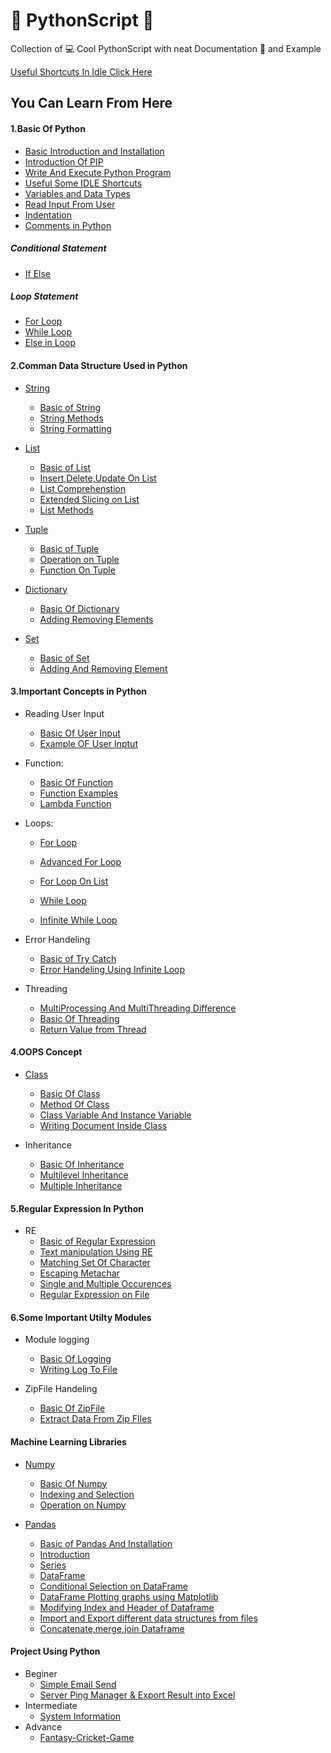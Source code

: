 # :snake: PythonScript :page_with_curl:
Collection of :computer: Cool PythonScript with neat Documentation :page_facing_up: and Example

[Useful Shortcuts In Idle Click Here](https://github.com/chavarera/PythonScript/blob/master/Basic/IdleShortcuts.md)
## You Can Learn From Here
#### 1.Basic Of Python

- [Basic Introduction and Installation](https://github.com/chavarera/PythonScript/blob/master/Basic/Introduction.md)
- [Introduction Of PIP](https://github.com/chavarera/PythonScript/blob/master/Basic/PIPIntroduction.md)
- [Write And Execute Python Program](https://github.com/chavarera/PythonScript/blob/master/Basic/FirstProgram.md)
- [Useful Some IDLE Shortcuts](https://github.com/chavarera/PythonScript/blob/master/Basic/IdleShortcuts.md)
- [Variables and Data Types](https://github.com/chavarera/PythonScript/blob/master/Basic/VariableAndDataTypes.md)
- [Read Input From User](https://github.com/chavarera/PythonScript/blob/master/Basic/UserInput.md)
- [Indentation](https://github.com/chavarera/PythonScript/blob/master/Basic/indentation.md)
- [Comments in Python](https://github.com/chavarera/PythonScript/blob/master/Basic/Comments.md)

##### Conditional Statement
  - [If Else](https://github.com/chavarera/PythonScript/blob/master/Basic/ConditionalStatementIfelse.md)
##### Loop Statement
  - [For Loop](https://github.com/chavarera/PythonScript/blob/master/Basic/ForLoop.md)
  - [While Loop](https://github.com/chavarera/PythonScript/blob/master/Basic/WhileLoop.md)
  - [Else in Loop](https://github.com/chavarera/PythonScript/blob/master/Basic/ElseinLoop.md)

#### 2.Comman Data Structure Used in Python
- [String](https://github.com/chavarera/PythonScript/tree/master/Data_Structure_In_Python/String)
  - [Basic of String](https://github.com/chavarera/PythonScript/blob/master/Data_Structure_In_Python/String/BasicOfStrings.md)
  - [String Methods](https://github.com/chavarera/PythonScript/blob/master/Data_Structure_In_Python/String/StringMethods.md)
  - [String Formatting](https://github.com/chavarera/PythonScript/blob/master/Data_Structure_In_Python/String/StringFormatting.md)
 
- [List]( https://github.com/chavarera/PythonScript/tree/master/Data_Structure_In_Python/List)
  - [Basic of List](https://github.com/chavarera/PythonScript/blob/master/Data_Structure_In_Python/List/BasicOfList.md)
  - [Insert,Delete,Update On List](https://github.com/chavarera/PythonScript/blob/master/Data_Structure_In_Python/List/Insertdeleteupdateonlist.md)
  - [List Comprehenstion](https://github.com/chavarera/PythonScript/blob/master/Data_Structure_In_Python/List/ListComprehension.md)
  - [Extended Slicing on List](https://github.com/chavarera/PythonScript/blob/master/Data_Structure_In_Python/List/ExtendedSlicing.md)
  - [List Methods](https://github.com/chavarera/PythonScript/blob/master/Data_Structure_In_Python/List/ListMethods.md)
 
  
- [Tuple](https://github.com/chavarera/PythonScript/tree/master/Data_Structure_In_Python/Tuple) 
  - [Basic of Tuple](https://github.com/chavarera/PythonScript/blob/master/Data_Structure_In_Python/Tuple/BasicOfTuple.md)
  - [Operation on Tuple](https://github.com/chavarera/PythonScript/blob/master/Data_Structure_In_Python/Tuple/OperationOnTuple.md)
  -  [Function On Tuple](https://github.com/chavarera/PythonScript/blob/master/Data_Structure_In_Python/Tuple/FunctionOnTuple.md)
  
- [Dictionary](https://github.com/chavarera/PythonScript/tree/master/Data_Structure_In_Python/Dictionary)
  - [Basic Of Dictionary](https://github.com/chavarera/PythonScript/blob/master/Data_Structure_In_Python/Dictionary/1.BasicOfDictionary.py)
  - [Adding Removing Elements](https://github.com/chavarera/PythonScript/blob/master/Data_Structure_In_Python/Dictionary/2.AddingRemovingElement.py)
- [Set](https://github.com/chavarera/PythonScript/tree/master/Data_Structure_In_Python/Set)
  - [Basic of Set](https://github.com/chavarera/PythonScript/blob/master/Data_Structure_In_Python/Set/1.BasicOfSet.py)
  - [Adding And Removing Element](https://github.com/chavarera/PythonScript/blob/master/Data_Structure_In_Python/Set/2.AddingAndRemovingElement.py)
  
#### 3.Important Concepts in Python
- Reading User Input
  - [Basic Of User Input](https://github.com/chavarera/PythonScript/blob/master/UserInput/1.UserInput.py)
  - [Example OF User Inptut](https://github.com/chavarera/PythonScript/blob/master/UserInput/2.UserInputExamples.py)
  
- Function:
  - [Basic Of Function ](https://github.com/chavarera/PythonScript/blob/master/Function/1.BasicOfFunction.py)
  - [Function Examples](https://github.com/chavarera/PythonScript/blob/master/Function/2.ExampleOfFunction.py)
  - [Lambda Function](https://github.com/chavarera/PythonScript/blob/master/Function/3.LambdaFunction.py)
  
- Loops:
  - [For Loop](https://github.com/chavarera/PythonScript/blob/master/Loops/1.ForLoop.py)
  - [Advanced For Loop](https://github.com/chavarera/PythonScript/blob/master/Loops/2.AdavancedForLoop.py)
  - [For Loop On List](https://github.com/chavarera/PythonScript/blob/master/Loops/3.ForLoopOnList.py)
  
  - [While Loop](https://github.com/chavarera/PythonScript/blob/master/Loops/4.WhileLoop.py)
  - [Infinite While Loop](https://github.com/chavarera/PythonScript/blob/master/Loops/5.InfinteWhileLoop.py)
  
- Error Handeling
  - [Basic of Try Catch](https://github.com/chavarera/PythonScript/blob/master/ErrorHandling/1.BasicOFErrorHandling.py)
  - [Error Handeling Using Infinite Loop](https://github.com/chavarera/PythonScript/blob/master/ErrorHandling/2.ErrorHandlingusingInfinteloop.py)
  
- Threading
  - [MultiProcessing And MultiThreading Difference](https://github.com/chavarera/PythonScript/blob/master/Threading/0.MultiprocessingAndMultithreadingDifference.py)
  - [Basic Of Threading](https://github.com/chavarera/PythonScript/blob/master/Threading/1.BasicOfThreading.py)
  - [Return Value from Thread](https://github.com/chavarera/PythonScript/blob/master/Threading/2.GetReturnValueFromThread.py)

#### 4.OOPS Concept
  - [Class](https://github.com/chavarera/PythonScript/tree/master/Class)
    - [Basic Of Class](https://github.com/chavarera/PythonScript/blob/master/Class/1.BasicOfClass.py)
    - [Method Of Class](https://github.com/chavarera/PythonScript/blob/master/Class/2.MethodsInClass.py)
    - [Class Variable And Instance Variable](https://github.com/chavarera/PythonScript/blob/master/Class/3.DifferenceBetweenClassVariableAndInstanceVariable.py)
    - [Writing Document Inside Class](https://github.com/chavarera/PythonScript/blob/master/Class/4.CreateAndFetchDocuments.py)
    
  - Inheritance 
    - [Basic Of Inheritance](https://github.com/chavarera/PythonScript/blob/master/Class/5.InheritanceInPythonClass.py)
    - [Multilevel Inheritance](https://github.com/chavarera/PythonScript/blob/master/Class/6.MultilevelInheritance.py)
    - [Multiple Inheritance](https://github.com/chavarera/PythonScript/blob/master/Class/7.Multipleinheritance.py)
    


#### 5.Regular Expression In Python
  - RE
    - [Basic of Regular Expression](https://github.com/chavarera/PythonScript/blob/master/Regex/1.BasicOfRegularExpression.py)
    - [Text manipulation Using RE](https://github.com/chavarera/PythonScript/blob/master/Regex/2.SomeTextManipulation.py)
    - [Matching Set Of Character](https://github.com/chavarera/PythonScript/blob/master/Regex/3.MatchingSetOfCharacter.py)
    - [Escaping Metachar](https://github.com/chavarera/PythonScript/blob/master/Regex/4.EscapingMetacharcters.py)
    - [Single and Multiple Occurences](https://github.com/chavarera/PythonScript/blob/master/Regex/5.FindSingleAndMultipleOccurence.py)
    - [Regular Expression on File](https://github.com/chavarera/PythonScript/blob/master/Regex/5.FindSingleAndMultipleOccurence.py)
    
#### 6.Some Important Utilty Modules
  - Module logging
    - [Basic Of Logging](https://github.com/chavarera/PythonScript/blob/master/Logging/1.BasicOfLogging.py)
    - [Writing Log To File](https://github.com/chavarera/PythonScript/blob/master/Logging/2.WriteLogToFile.py)
    
 - ZipFile Handeling
    - [Basic Of ZipFile](https://github.com/chavarera/PythonScript/blob/master/ZipFileHandleing/1.Basicofzipfile.py)
    - [Extract Data From Zip FIles](https://github.com/chavarera/PythonScript/blob/master/ZipFileHandleing/2.ExtractDataFromZipFile.py)



#### Machine Learning Libraries
  - [Numpy](https://github.com/chavarera/PythonScript/tree/master/MachineLearning/Numpy)
    - [Basic Of Numpy](https://github.com/chavarera/PythonScript/blob/master/MachineLearning/Numpy/1.BasicOfNumpy.py)
    - [Indexing and Selection](https://github.com/chavarera/PythonScript/blob/master/MachineLearning/Numpy/2.Indexing_Selection_in_Numpy.py)
    - [Operation on Numpy](https://github.com/chavarera/PythonScript/blob/master/MachineLearning/Numpy/3.Operation_on_numpy_array.py)
    
 - [Pandas](https://github.com/chavarera/PythonScript/tree/master/MachineLearning/Pandas)
   - [Basic of Pandas And Installation](https://github.com/chavarera/PythonScript/blob/master/MachineLearning/Pandas/1.BasicofPandas.py)
   - [Introduction](https://github.com/chavarera/PythonScript/blob/master/MachineLearning/Pandas/1.IntroductionOfPandas.py)
   - [Series](https://github.com/chavarera/PythonScript/blob/master/MachineLearning/Pandas/2.SeriesInPandas.py)
   - [DataFrame](https://github.com/chavarera/PythonScript/blob/master/MachineLearning/Pandas/3.DataFramesInPandas.py)
   - [Conditional Selection on DataFrame](https://github.com/chavarera/PythonScript/blob/master/MachineLearning/Pandas/4.ConditionalSelectionPandas.py)
   - [DataFrame Plotting graphs using Matplotlib](https://github.com/chavarera/PythonScript/blob/master/MachineLearning/Pandas/5.SingleDataFramePlotUSingMatplotlib.py)
   - [Modifying Index and Header of Dataframe](https://github.com/chavarera/PythonScript/blob/master/MachineLearning/Pandas/6.ChangingIndexAndHeaders.py)
   - [Import and Export different data structures from files](https://github.com/chavarera/PythonScript/blob/master/MachineLearning/Pandas/7.ImportAndExportFiles.py)
   - [Concatenate,merge,join Dataframe](https://github.com/chavarera/PythonScript/blob/master/MachineLearning/Pandas/8.Concatenate%2CMerge%2CJoin.py)

#### Project Using Python
  - Beginer
    - [Simple Email Send](https://github.com/chavarera/PythonScript/tree/master/UsefulStuffs/Email)
    - [Server Ping Manager & Export Result into Excel](https://github.com/chavarera/ServerPingManager)
  - Intermediate
    - [System Information](https://github.com/chavarera/PythonScript/tree/master/UsefulStuffs/SystemInformer)
  - Advance
    - [Fantasy-Cricket-Game](https://github.com/chavarera/Fantasy-Cricket-Game)
  
